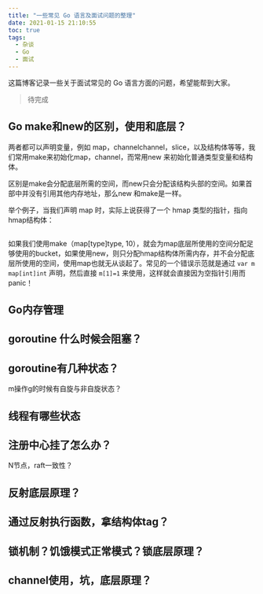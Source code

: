 ```yaml
---
title: "一些常见 Go 语言及面试问题的整理"
date: 2021-01-15 21:10:55
toc: true
tags:
  - 杂谈
  - Go
  - 面试
---
```


这篇博客记录一些关于面试常见的 Go 语言方面的问题，希望能帮到大家。

> 待完成

## Go make和new的区别，使用和底层？

两者都可以声明变量，例如 map，channelchannel，slice，以及结构体等等，我们常用make来初始化map，channel，而常用new 来初始化普通类型变量和结构体。

区别是make会分配底层所需的空间，而new只会分配该结构头部的空间。如果首部中并没有引用其他内存地址，那么new 和make是一样。

举个例子，当我们声明 map 时，实际上说获得了一个 hmap 类型的指针，指向 hmap结构体：

```go


```

如果我们使用make（map[type]type, 10），就会为map底层所使用的空间分配足够使用的bucket，如果使用new，则只分配hmap结构体所需内存，并不会分配底层所使用的空间，使用map也就无从谈起了。常见的一个错误示范就是通过 `var m map[int]int` 声明，然后直接 `m[1]=1` 来使用，这样就会直接因为空指针引用而panic！

## Go内存管理



## goroutine 什么时候会阻塞？



## goroutine有几种状态？

m操作g的时候有自旋与非自旋状态？



## 线程有哪些状态



## 注册中心挂了怎么办？

N节点，raft一致性？



## 反射底层原理？



## 通过反射执行函数，拿结构体tag？



## 锁机制？饥饿模式正常模式？锁底层原理？



## channel使用，坑，底层原理？